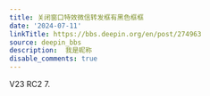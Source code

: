 ```yaml
---
title: 关闭窗口特效微信转发框有黑色框框
date: '2024-07-11'
linkTitle: https://bbs.deepin.org/en/post/274963
source: deepin_bbs
description:  我是昵称 
disable_comments: true
---
```

V23 RC2 7.
